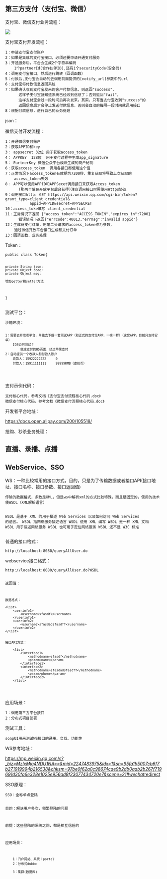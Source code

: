<h2>第三方支付（支付宝、微信）</h2>
<p>支付宝、微信支付业务流程：</p>
<p><img src="https://i.imgur.com/ePUjwNH.png" /></p>
<p>支付宝支付开发流程：</p>
<pre><code>1：申请支付宝支付账户
2：如果是集成的支付宝接口，必须还要申请开通支付服务
3：开通服务后，平台会生成2个字符串编码
    1个partnerId(合作伙伴ID),还有1个securityCode(安全码)
4：调用支付宝接口，然后进行跳转（回调函数）
5：付款后,支付宝会自动的去调用前面提供的[notify_url]参数中的url
6：支付宝将付款信息返回系统
7：如果确认收到支付宝发来的客户付款信息，则返回&quot;success&quot;，
      这样子支付宝就知道系统已经收到信息了；否则返回&quot;fail&quot;，
      这样支付宝会过一段时间后再次发来。其实，只有当支付宝收到&quot;success&quot;的
      返回信息后才会停止发送付款信息，否则会自动的每隔一段时间就调用接口
8：根据付款信息，进行自己的业务处理
</code></pre>

<p>json：</p>
<p>微信支付开发流程：</p>
<pre><code>1：开通微信支付账户
2：获取APPID和key
3： appsecret 32位 用于获取access_token
4： APPKEY  128位  用于支付过程中生成app_signature 
5： PartnerKey 微信公众平台模块生成的商户秘钥 
6：获取access_token  调用各接口都使用这个值
7：正常情况下access_token有效期为7200秒，重复获取将导致上次获取的
    access_token失效
8： APP可以使用APPID和APPSecet调用接口来获取Access_token
      (那两个值在开放平台后台获得)注意调用接口时需使用Https协议
9：调用接口http: GET https://api.weixin.qq.com/cgi-bin/token?grant_type=client_credential&amp;
           appid=APPID&amp;secret=APPSECRET
10：access_toke填写 client_credential 
11：正常情况下返回 {&quot;access_token&quot;:&quot;ACCESS_TOKEN&quot;,&quot;expires_in&quot;:7200} 
      错误情况下返回{&quot;errcode&quot;:40013,&quot;errmsg&quot;:&quot;invalid appid&quot;} 
12：生成待支付订单，用第二步请求的access_token作为参数，
    通过微信开放平台接口生成预支付订单
13：回调函数，业务处理
</code></pre>

<p>Token：</p>
<pre><code>public class Token{

    private String json;
    private Object code;
    private Object msg;

    增加getter和setter方法

}
</code></pre>

<p>测试平台：</p>
<pre><code>沙箱环境：

    1：需要去开发者平台，单独去下载一套测试APP（和正式的支付宝APP，一模一样）（这套APP，目前只支持安卓）
        IOS如何测试？
            做成支付的H5页面，绕过苹果支付
    2：自动提供一个收款人和付款人账户
        收款人：15922222222     0
        付款人：15911111111     99999RMB（虚拟币）
</code></pre>

<p>支付示例代码：</p>
<pre><code>支付核心代码，参考文档《支付宝支付流程核心代码.doc》
微信支付核心代码，参考文档《微信支付流程核心代码.doc》
</code></pre>

<p>开发者平台地址：</p>
<p><a href="https://docs.open.alipay.com/200/105518/">https://docs.open.alipay.com/200/105518/</a></p>
<p>抢购、秒杀业务处理：</p>
<h2>直播、录播、点播</h2>
<h2>WebService、SSO</h2>
<p>WS：一种比较常用的接口方式，目的，只是为了传输数据或者接口API(接口地址、接口名称、接口参数、接口返回值)</p>
<pre><code>传输的数据格式，多数是XML，但是ws中解析xml的方式比较特殊，而且是固定的，使用的技术使WSDL（XML解析语言）


WSDL 是基于 XML 的用于描述 Web Services 以及如何访问 Web Services 的语言。
WSDL 指网络服务描述语言
WSDL 使用 XML 编写
WSDL 是一种 XML 文档
WSDL 用于描述网络服务
WSDL 也可用于定位网络服务
WSDL 还不是 W3C 标准
</code></pre>

<p>普通的接口格式：</p>
<pre><code>http://localhost:8080/queryAllUser.do
</code></pre>

<p>webservice接口格式：</p>
<pre><code>http://localhost:8080/queryAllUser.do?WSDL


返回值：

    数据格式：

    <list>
        <userinfo1>
            <username>sfasdf</username>
        </userinfo1>
        <userinfo2>
            <username>sfasdadsfasdff</username>
        </userinfo2>
    </list>


    接口API方式：

        <list>
            <interface1>
                <methodname>sfasdf</methodname>
                <param>name</param>
            </interface1>
            <interface2>
                <methodname>sfasdadsfasdff</methodname>
                <param>phone</param>
            </interface2>
        </list>
</code></pre>

<p>应用场景：</p>
<pre><code>1：调用第三方平台接口
2：分布式项目部署
</code></pre>

<p>测试工具：</p>
<pre><code>soapUI用来测试WS接口的通用、负载、功能性
</code></pre>

<p>WS参考地址：</p>
<p><a href="https://mp.weixin.qq.com/s?__biz=MzIxMjg4NDU1NA==&amp;mid=2247483975&amp;idx=1&amp;sn=95fa1b5007cb6f7b271919994b216538&amp;chksm=97be0f62a0c98674cae9b2db0aab2b267f719691d30fa6e328e1025e956ad9f23077434720e7&amp;scene=21#wechat_redirect">https://mp.weixin.qq.com/s?_<em>biz=MzIxMjg4NDU1NA==&amp;mid=2247483975&amp;idx=1&amp;sn=95fa1b5007cb6f7b271919994b216538&amp;chksm=97be0f62a0c98674cae9b2db0aab2b267f719691d30fa6e328e1025e956ad9f23077434720e7&amp;scene=21#wechat</em>redirect</a></p>
<p>SSO原理：</p>
<pre><code>SSO：全称单点登陆

目的：解决用户多次，频繁登陆的问题

前提：这些登陆的系统之间，都是相互信任的

应用场景：

        1：门户网站、系统：portal
        2：分布式dubbo

        3：集群(数据库)
</code></pre>
